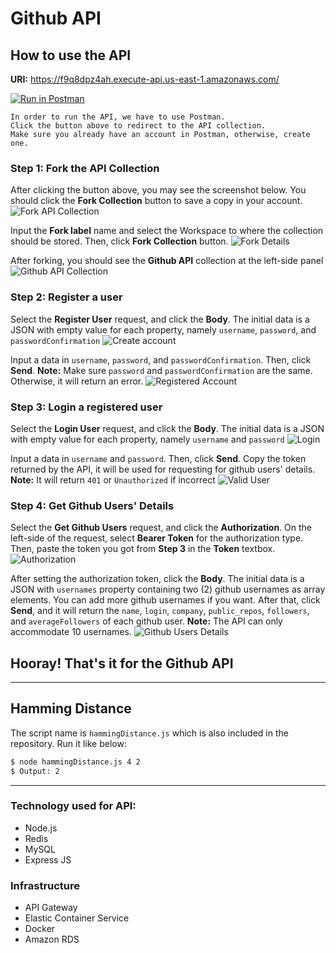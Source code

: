 # Github API

## How to use the API

**URI:** https://f9q8dpz4ah.execute-api.us-east-1.amazonaws.com/

[![Run in Postman](https://run.pstmn.io/button.svg)](https://app.getpostman.com/run-collection/10019143-4908692e-cc3f-481d-913a-9bd6919598cd?action=collection%2Ffork&source=rip_markdown&collection-url=entityId%3D10019143-4908692e-cc3f-481d-913a-9bd6919598cd%26entityType%3Dcollection%26workspaceId%3Dae7aea33-9cc2-4dcf-8305-598bb3e5436a)

```
In order to run the API, we have to use Postman. 
Click the button above to redirect to the API collection.
Make sure you already have an account in Postman, otherwise, create one.
```

### Step 1: Fork the API Collection
After clicking the button above, you may see the screenshot below. You should click the **Fork Collection** button to save a copy in your account.
![Fork API Collection](instruction-materials/fork.png)

Input the **Fork label** name and select the Workspace to where the collection should be stored. Then, click **Fork Collection** button.
![Fork Details](instruction-materials/fork2.png)

After forking, you should see the **Github API** collection at the left-side panel
![Github API Collection](instruction-materials/forked.png)

### Step 2: Register a user
Select the **Register User** request, and click the **Body**.
The initial data is a JSON with empty value for each property, namely ```username```, ```password```, and ```passwordConfirmation```
![Create account](instruction-materials/register.png)

Input a data in ```username```, ```password```, and ```passwordConfirmation```. Then, click **Send**. 
**Note:** Make sure ```password``` and ```passwordConfirmation``` are the same. Otherwise, it will return an error.
![Registered Account](instruction-materials/createdAccount.png)

### Step 3: Login a registered user
Select the **Login User** request, and click the **Body**.
The initial data is a JSON with empty value for each property, namely ```username``` and ```password```
![Login](instruction-materials/login.png)

Input a data in ```username``` and ```password```. Then, click **Send**. Copy the token returned by the API, it will be used for requesting for github users' details.
**Note:** It will return ```401``` or ```Unauthorized``` if incorrect
![Valid User](instruction-materials/validUser.png)

### Step 4: Get Github Users' Details
Select the **Get Github Users** request, and click the **Authorization**.
On the left-side of the request, select **Bearer Token** for the authorization type. Then, paste the token you got from **Step 3** in the **Token** textbox.
![Authorization](instruction-materials/auth.png)

After setting the authorization token, click the **Body**.
The initial data is a JSON with ```usernames``` property containing two (2) github usernames as array elements. You can add more github usernames if you want. After that, click **Send**, and it will return the ```name```, ```login```, ```company```, ```public_repos```, ```followers```, and ```averageFollowers``` of each github user.
**Note:** The API can only accommodate 10 usernames.
![Github Users Details](instruction-materials/githubUsers.png)

## Hooray! That's it for the Github API

<hr/>

## Hamming Distance

The script name is ```hammingDistance.js``` which is also included in the repository.
Run it like below:

```sh
$ node hammingDistance.js 4 2
$ Output: 2
```
<hr/>

### Technology used for API:
- Node.js
- Redis
- MySQL
- Express JS

### Infrastructure
- API Gateway
- Elastic Container Service
- Docker
- Amazon RDS